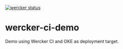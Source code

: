 [![wercker status](https://app.wercker.com/status/93bfe31e35d81794e86fb43b3c0a45ee/m/master "wercker status")](https://app.wercker.com/project/byKey/93bfe31e35d81794e86fb43b3c0a45ee)

# wercker-ci-demo
Demo using Wercker CI and OKE as deployment target.
